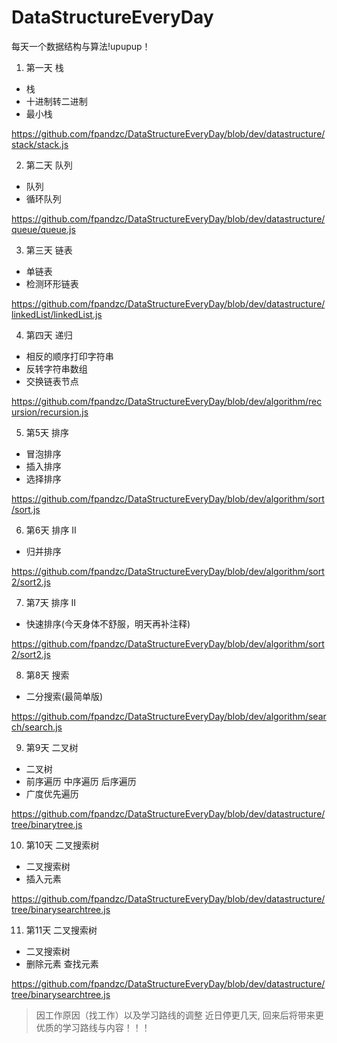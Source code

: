 # DataStructureEveryDay
每天一个数据结构与算法!upupup！

1. 第一天 栈 
- 栈 
- 十进制转二进制
- 最小栈

https://github.com/fpandzc/DataStructureEveryDay/blob/dev/datastructure/stack/stack.js

2. 第二天 队列
- 队列
- 循环队列

 https://github.com/fpandzc/DataStructureEveryDay/blob/dev/datastructure/queue/queue.js

3. 第三天 链表
- 单链表
- 检测环形链表

https://github.com/fpandzc/DataStructureEveryDay/blob/dev/datastructure/linkedList/linkedList.js

4. 第四天 递归
- 相反的顺序打印字符串
- 反转字符串数组
- 交换链表节点

https://github.com/fpandzc/DataStructureEveryDay/blob/dev/algorithm/recursion/recursion.js

5. 第5天 排序
- 冒泡排序
- 插入排序
- 选择排序

https://github.com/fpandzc/DataStructureEveryDay/blob/dev/algorithm/sort/sort.js

6. 第6天 排序 Ⅱ
- 归并排序

https://github.com/fpandzc/DataStructureEveryDay/blob/dev/algorithm/sort2/sort2.js

7. 第7天 排序 Ⅱ
- 快速排序(今天身体不舒服，明天再补注释)

https://github.com/fpandzc/DataStructureEveryDay/blob/dev/algorithm/sort2/sort2.js

8. 第8天 搜索
- 二分搜索(最简单版)

https://github.com/fpandzc/DataStructureEveryDay/blob/dev/algorithm/search/search.js

9. 第9天 二叉树
- 二叉树
- 前序遍历 中序遍历 后序遍历 
- 广度优先遍历

https://github.com/fpandzc/DataStructureEveryDay/blob/dev/datastructure/tree/binarytree.js

10. 第10天 二叉搜索树
- 二叉搜索树
- 插入元素

https://github.com/fpandzc/DataStructureEveryDay/blob/dev/datastructure/tree/binarysearchtree.js

11. 第11天 二叉搜索树
- 二叉搜索树
- 删除元素 查找元素

https://github.com/fpandzc/DataStructureEveryDay/blob/dev/datastructure/tree/binarysearchtree.js

> 因工作原因（找工作）以及学习路线的调整 近日停更几天, 回来后将带来更优质的学习路线与内容！！！  